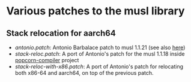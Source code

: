 # Various patches to the musl library

## Stack relocation for aarch64

* *antonio.patch*: Antonio Barbalace patch to musl 1.1.21 (see also [here](https://github.com/systems-nuts/musl-stack-reloc))
* *stack-reloc.patch*: A port of Antonio's patch for the musl 1.1.18 inside [popcorn-compiler](https://github.com/ssrg-vt/popcorn-compiler) project
* *stack-reloc-with-x86.patch*: A port of Antonio's patch for relocating both x86-64 and aarch64, on top of the previous patch.

